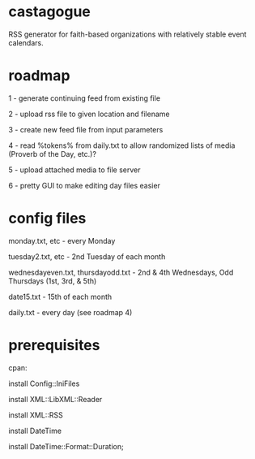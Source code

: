 # castagogue
RSS generator for faith-based organizations with relatively stable event calendars.

# roadmap
1 - generate continuing feed from existing file

2 - upload rss file to given location and filename

3 - create new feed file from input parameters

4 - read %tokens% from daily.txt to allow randomized lists of media (Proverb of the Day, etc.)?

5 - upload attached media to file server

6 - pretty GUI to make editing day files easier

# config files
monday.txt, etc - every Monday

tuesday2.txt, etc - 2nd Tuesday of each month

wednesdayeven.txt, thursdayodd.txt - 2nd & 4th Wednesdays, Odd Thursdays (1st, 3rd, & 5th)

date15.txt - 15th of each month

daily.txt - every day (see roadmap 4)

# prerequisites
cpan:

install Config::IniFiles

install XML::LibXML::Reader

install XML::RSS

install DateTime

install DateTime::Format::Duration;

